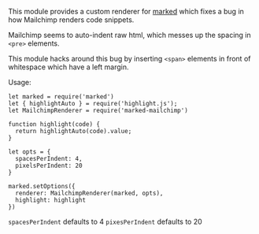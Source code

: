 This module provides a custom renderer for [marked](https://www.npmjs.com/package/marked) which fixes a bug in how Mailchimp renders code snippets.

Mailchimp seems to auto-indent raw html, which messes up the spacing in `<pre>` elements.

This module hacks around this bug by inserting `<span>` elements in front of whitespace which have a left margin.

Usage:

```
let marked = require('marked')
let { highlightAuto } = require('highlight.js');
let MailchimpRenderer = require('marked-mailchimp')

function highlight(code) {
  return highlightAuto(code).value;
}

let opts = {
  spacesPerIndent: 4,
  pixelsPerIndent: 20
}

marked.setOptions({
  renderer: MailchimpRenderer(marked, opts),
  highlight: highlight
})
```

`spacesPerIndent` defaults to 4
`pixesPerIndent` defaults to 20
